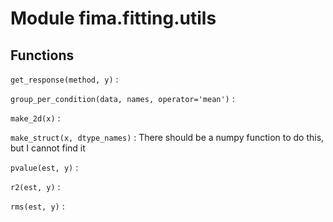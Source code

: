 Module fima.fitting.utils
=========================

Functions
---------

    
`get_response(method, y)`
:   

    
`group_per_condition(data, names, operator='mean')`
:   

    
`make_2d(x)`
:   

    
`make_struct(x, dtype_names)`
:   There should be a numpy function to do this, but I cannot find it

    
`pvalue(est, y)`
:   

    
`r2(est, y)`
:   

    
`rms(est, y)`
: